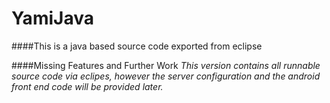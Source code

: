 # YamiJava
####This is a java based source code exported from eclipse

####Missing Features and Further Work
*This version contains all runnable source code via eclipes, however the server configuration and the android front end code will be provided later.*

